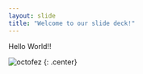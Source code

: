 ```yaml
---
layout: slide
title: "Welcome to our slide deck!"
---
```


Hello World!!

![octofez](https://octodex.github.com/images/octofez.png)
{: .center}
